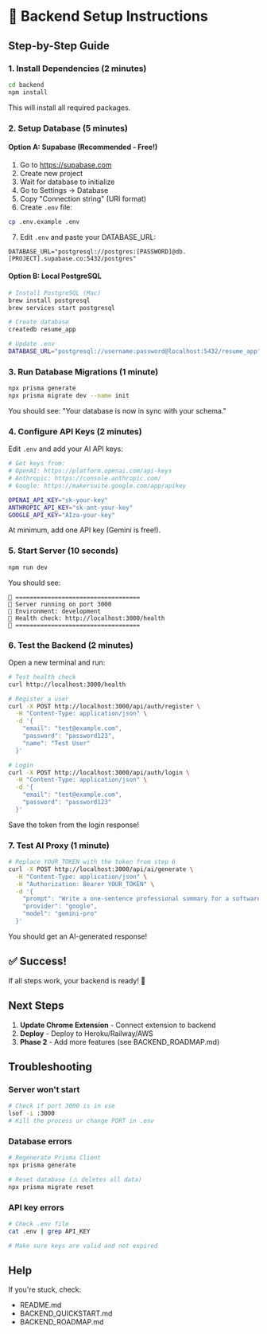 # 🚀 Backend Setup Instructions

## Step-by-Step Guide

### 1. Install Dependencies (2 minutes)

```bash
cd backend
npm install
```

This will install all required packages.

### 2. Setup Database (5 minutes)

#### Option A: Supabase (Recommended - Free!)

1. Go to https://supabase.com
2. Create new project
3. Wait for database to initialize
4. Go to Settings → Database
5. Copy "Connection string" (URI format)
6. Create `.env` file:

```bash
cp .env.example .env
```

7. Edit `.env` and paste your DATABASE_URL:

```
DATABASE_URL="postgresql://postgres:[PASSWORD]@db.[PROJECT].supabase.co:5432/postgres"
```

#### Option B: Local PostgreSQL

```bash
# Install PostgreSQL (Mac)
brew install postgresql
brew services start postgresql

# Create database
createdb resume_app

# Update .env
DATABASE_URL="postgresql://username:password@localhost:5432/resume_app"
```

### 3. Run Database Migrations (1 minute)

```bash
npx prisma generate
npx prisma migrate dev --name init
```

You should see: "Your database is now in sync with your schema."

### 4. Configure API Keys (2 minutes)

Edit `.env` and add your AI API keys:

```bash
# Get keys from:
# OpenAI: https://platform.openai.com/api-keys
# Anthropic: https://console.anthropic.com/
# Google: https://makersuite.google.com/app/apikey

OPENAI_API_KEY="sk-your-key"
ANTHROPIC_API_KEY="sk-ant-your-key"
GOOGLE_API_KEY="AIza-your-key"
```

At minimum, add one API key (Gemini is free!).

### 5. Start Server (10 seconds)

```bash
npm run dev
```

You should see:
```
🚀 ===================================
🚀 Server running on port 3000
🚀 Environment: development
🚀 Health check: http://localhost:3000/health
🚀 ===================================
```

### 6. Test the Backend (2 minutes)

Open a new terminal and run:

```bash
# Test health check
curl http://localhost:3000/health

# Register a user
curl -X POST http://localhost:3000/api/auth/register \
  -H "Content-Type: application/json" \
  -d '{
    "email": "test@example.com",
    "password": "password123",
    "name": "Test User"
  }'

# Login
curl -X POST http://localhost:3000/api/auth/login \
  -H "Content-Type: application/json" \
  -d '{
    "email": "test@example.com",
    "password": "password123"
  }'
```

Save the token from the login response!

### 7. Test AI Proxy (1 minute)

```bash
# Replace YOUR_TOKEN with the token from step 6
curl -X POST http://localhost:3000/api/ai/generate \
  -H "Content-Type: application/json" \
  -H "Authorization: Bearer YOUR_TOKEN" \
  -d '{
    "prompt": "Write a one-sentence professional summary for a software engineer",
    "provider": "google",
    "model": "gemini-pro"
  }'
```

You should get an AI-generated response!

## ✅ Success!

If all steps work, your backend is ready! 🎉

## Next Steps

1. **Update Chrome Extension** - Connect extension to backend
2. **Deploy** - Deploy to Heroku/Railway/AWS
3. **Phase 2** - Add more features (see BACKEND_ROADMAP.md)

## Troubleshooting

### Server won't start
```bash
# Check if port 3000 is in use
lsof -i :3000
# Kill the process or change PORT in .env
```

### Database errors
```bash
# Regenerate Prisma Client
npx prisma generate

# Reset database (⚠️ deletes all data)
npx prisma migrate reset
```

### API key errors
```bash
# Check .env file
cat .env | grep API_KEY

# Make sure keys are valid and not expired
```

## Help

If you're stuck, check:
- README.md
- BACKEND_QUICKSTART.md
- BACKEND_ROADMAP.md
